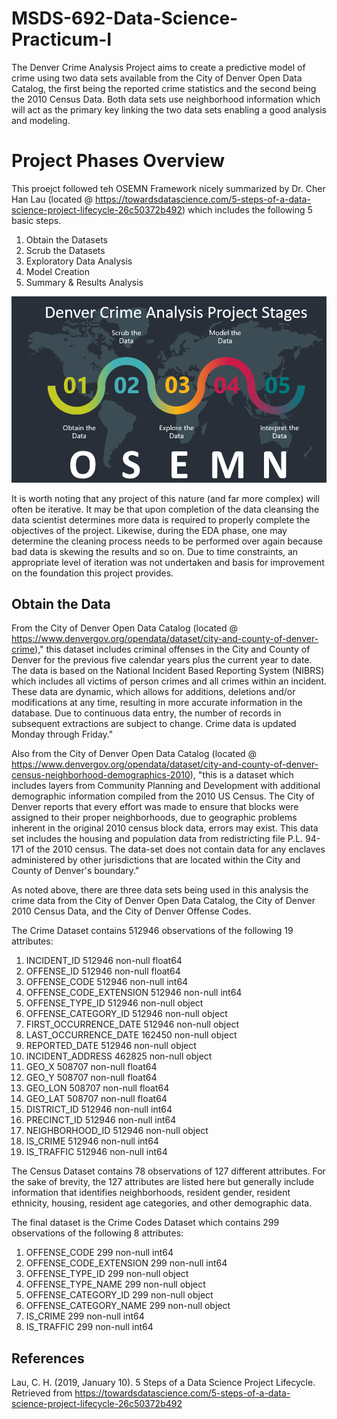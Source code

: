# MSDS-692-Data-Science-Practicum-I

The Denver Crime Analysis Project aims to create a predictive model of crime using two data sets available from the City of Denver Open Data Catalog, the first being the reported crime statistics and the second being the 2010 Census Data. Both data sets use neighborhood information which will act as the primary key linking the two data sets enabling a good analysis and modeling.

# Project Phases Overview

This proejct followed teh OSEMN Framework nicely summarized by Dr. Cher Han Lau (located @ https://towardsdatascience.com/5-steps-of-a-data-science-project-lifecycle-26c50372b492) which includes the following 5 basic steps.

1.  Obtain the Datasets
2.  Scrub the Datasets
3.  Exploratory Data Analysis
4.  Model Creation
5.  Summary & Results Analysis

![OSEMN Framework](OSEMN.PNG)

It is worth noting that any project of this nature (and far more complex) will often be iterative.  It may be that upon completion of the data cleansing the data scientist determines more data is required to properly complete the objectives of the project.  Likewise, during the EDA phase, one may determine the cleaning process needs to be performed over again because bad data is skewing the results and so on.  Due to time constraints, an appropriate level of iteration was not undertaken and basis for improvement on the foundation this project provides.

## Obtain the Data

From the City of Denver Open Data Catalog (located @ https://www.denvergov.org/opendata/dataset/city-and-county-of-denver-crime)," this dataset includes criminal offenses in the City and County of Denver for the previous five calendar years plus the current year to date. The data is based on the National Incident Based Reporting System (NIBRS) which includes all victims of person crimes and all crimes within an incident. These data are dynamic, which allows for additions, deletions and/or modifications at any time, resulting in more accurate information in the database. Due to continuous data entry, the number of records in subsequent extractions are subject to change. Crime data is updated Monday through Friday."

Also from the City of Denver Open Data Catalog (located @ https://www.denvergov.org/opendata/dataset/city-and-county-of-denver-census-neighborhood-demographics-2010), "this is a dataset which includes layers from Community Planning and Development with additional demographic information compiled from the 2010 US Census. The City of Denver reports that every effort was made to ensure that blocks were assigned to their proper neighborhoods, due to geographic problems inherent in the original 2010 census block data, errors may exist. This data set includes the housing and population data from redistricting file P.L. 94-171 of the 2010 census. The data-set does not contain data for any enclaves administered by other jurisdictions that are located within the City and County of Denver's boundary."

As noted above, there are three data sets being used in this analysis the crime data from the City of Denver Open Data Catalog, the City of Denver 2010 Census Data, and the City of Denver Offense Codes.

The Crime Dataset contains 512946 observations of the following 19 attributes: 

1. INCIDENT_ID               512946 non-null float64
1. OFFENSE_ID                512946 non-null float64
1. OFFENSE_CODE              512946 non-null int64
1. OFFENSE_CODE_EXTENSION    512946 non-null int64
1. OFFENSE_TYPE_ID           512946 non-null object
1. OFFENSE_CATEGORY_ID       512946 non-null object
1. FIRST_OCCURRENCE_DATE     512946 non-null object
1. LAST_OCCURRENCE_DATE      162450 non-null object
1. REPORTED_DATE             512946 non-null object
1. INCIDENT_ADDRESS          462825 non-null object
1. GEO_X                     508707 non-null float64
1. GEO_Y                     508707 non-null float64
1. GEO_LON                   508707 non-null float64
1. GEO_LAT                   508707 non-null float64
1. DISTRICT_ID               512946 non-null int64
1. PRECINCT_ID               512946 non-null int64
1. NEIGHBORHOOD_ID           512946 non-null object
1. IS_CRIME                  512946 non-null int64
1. IS_TRAFFIC                512946 non-null int64

The Census Dataset contains 78 observations of 127 different attributes.  For the sake of brevity, the 127 attributes are listed here but generally include information that identifies neighborhoods, resident gender, resident ethnicity, housing, resident age categories, and other demographic data.

The final dataset is the Crime Codes Dataset which contains 299 observations of the following 8 attributes:

1. OFFENSE_CODE              299 non-null int64
1. OFFENSE_CODE_EXTENSION    299 non-null int64
1. OFFENSE_TYPE_ID           299 non-null object
1. OFFENSE_TYPE_NAME         299 non-null object
1. OFFENSE_CATEGORY_ID       299 non-null object
1. OFFENSE_CATEGORY_NAME     299 non-null object
1. IS_CRIME                  299 non-null int64
1. IS_TRAFFIC                299 non-null int64

## References
Lau, C. H. (2019, January 10). 5 Steps of a Data Science Project Lifecycle. Retrieved from https://towardsdatascience.com/5-steps-of-a-data-science-project-lifecycle-26c50372b492


